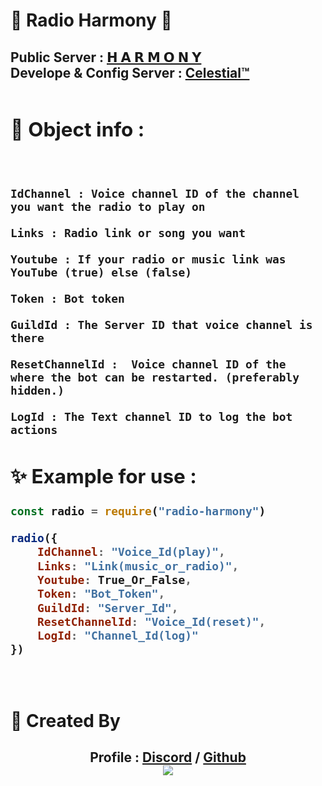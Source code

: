 # 💎 Radio Harmony 💎

<h2> Public Server : <a href="https://discord.gg/ir">𝗛 𝗔 𝗥 𝗠 𝗢 𝗡 𝗬<a/>
<br/>
Develope & Config Server : <a href="https://discord.gg/dvc">Celestial™<a/><h2/>

#

## 🤔 Object info : 
</br>

```
IdChannel : Voice channel ID of the channel you want the radio to play on
```
```
Links : Radio link or song you want
```
```
Youtube : If your radio or music link was YouTube (true) else (false)
```
```
Token : Bot token
```
```
GuildId : The Server ID that voice channel is there
```
```
ResetChannelId :  Voice channel ID of the where the bot can be restarted. (preferably hidden.)
```
```
LogId : The Text channel ID to log the bot actions
```

## ✨ Example for use :

```js
const radio = require("radio-harmony")

radio({
    IdChannel: "Voice_Id(play)",
    Links: "Link(music_or_radio)",
    Youtube: True_Or_False,
    Token: "Bot_Token",
    GuildId: "Server_Id",
    ResetChannelId: "Voice_Id(reset)",
    LogId: "Channel_Id(log)"
})
```
<br/>

# 🪬 Created By 

<h2 align= "center" > Profile : <a href="https://discordapp.com/users/750337293927055452">Discord<a/> / <a href ="https://github.com/Mhmd-Akh/">Github<a/>
<br/>
<img src="https://discord.c99.nl/widget/theme-2/750337293927055452.png"><h2/>

